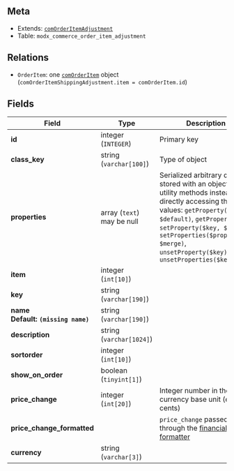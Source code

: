 ## Meta

- Extends: [`comOrderItemAdjustment`](comOrderItemAdjustment)
- Table: `modx_commerce_order_item_adjustment`

## Relations

- `OrderItem`: one [`comOrderItem`](comOrderItem) object (`comOrderItemShippingAdjustment.item = comOrderItem.id`)

## Fields


| Field | Type | Description |
| ----- | ---- | ----------- |
| **id** | integer (`INTEGER`) | Primary key |
| **class_key** | string (`varchar[100]`) | Type of object |
| **properties** | array (`text`)<br>may be null | Serialized arbitrary data stored with an object. Use utility methods instead of directly accessing these values: `getProperty($key, $default)`, `getProperties()`, `setProperty($key, $value)`, `setProperties($properties, $merge)`, `unsetProperty($key)`, `unsetProperties($keys)` |
| **item** | integer (`int[10]`) |  |
| **key** | string (`varchar[190]`) |  |
| **name<br>Default: `(missing name)`** | string (`varchar[190]`) |  |
| **description** | string (`varchar[1024]`) |  |
| **sortorder** | integer (`int[10]`) |  |
| **show_on_order** | boolean (`tinyint[1]`) |  |
| **price_change** | integer (`int[20]`) | Integer number in the currency base unit (e.g. cents) |
| **price_change_formatted** |  | `price_change` passed through the [financial formatter](../Formatters/financial) |
| **currency** | string (`varchar[3]`) |  |
